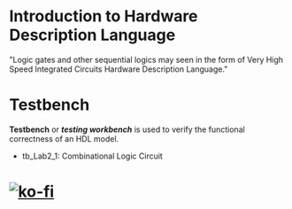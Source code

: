 # Introduction to Hardware Description Language
"Logic gates and other sequential logics may seen in the form of Very High Speed Integrated Circuits Hardware Description Language."

# Testbench
**Testbench** or **_testing workbench_** is used to verify the functional correctness of an HDL model.

- tb_Lab2_1: Combinational Logic Circuit

# [![ko-fi](https://ko-fi.com/img/githubbutton_sm.svg)](https://ko-fi.com/J3J123MH0)
